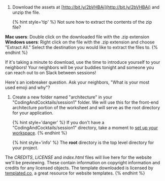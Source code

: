 1. Download the assets at [http://bit.ly/2bVHBAi](http://bit.ly/2bVHBAi) and unzip the file.

      {% hint style='tip' %}
Not sure how to extract the contents of the zip file?

**Mac users**: Double click on the downloaded file with the .zip extension<br/>
**Windows users**: Right click on the file with the .zip extension and choose "Extract All." Select the destination you would like to extract the files to.
   {% endhint %}   

   If it's taking a minute to download, use the time to introduce yourself to your neighbors! Your neighbors will be your buddies tonight and someone you can reach out to on Slack between sessions! 
   
   Here's an icebreaker question. Ask your neighbors, "What is your most used emoji and why"?

1. Create a new folder named "architecture" in your "CodingAndCocktails/session1" folder. We will use this for the front-end architecture portion of the worksheet and will serve as the root directory for your application.

   {% hint style='danger' %}
If you don't have a "CodingAndCocktails/session1" directory, take a moment to [set up your workspace](/setup).
   {% endhint %}   
    
   {% hint style='info' %}
The **root** directory is the top level directory for your project.

The _CREDITS_, _LICENSE_ and _index.html_ files will live here for the website we'll be previewing. These contain information on copyright information and credits for any licensed objects. The template downloaded is licensed by [templated.co](http://templated.co), a great resource for website templates.
  {% endhint %}